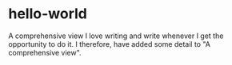# hello-world
A comprehensive view
I love writing and write whenever I get the opportunity to do it. I therefore, have added some detail to "A comprehensive view". 
